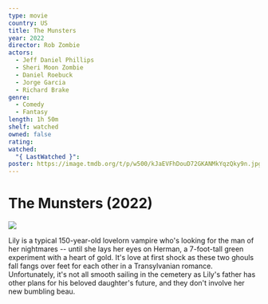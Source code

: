 ```yaml
---
type: movie
country: US
title: The Munsters
year: 2022
director: Rob Zombie
actors:
  - Jeff Daniel Phillips
  - Sheri Moon Zombie
  - Daniel Roebuck
  - Jorge Garcia
  - Richard Brake
genre:
  - Comedy
  - Fantasy
length: 1h 50m
shelf: watched
owned: false
rating:
watched:
  "{ LastWatched }":
poster: https://image.tmdb.org/t/p/w500/kJaEVFhDouD72GKANMkYqzQky9n.jpg
---
```


# The Munsters (2022)

![](https://image.tmdb.org/t/p/w500/kJaEVFhDouD72GKANMkYqzQky9n.jpg)

Lily is a typical 150-year-old lovelorn vampire who's looking for the man of her nightmares -- until she lays her eyes on Herman, a 7-foot-tall green experiment with a heart of gold. It's love at first shock as these two ghouls fall fangs over feet for each other in a Transylvanian romance. Unfortunately, it's not all smooth sailing in the cemetery as Lily's father has other plans for his beloved daughter's future, and they don't involve her new bumbling beau.
